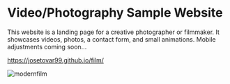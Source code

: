 # Video/Photography Sample Website

This website is a landing page for a creative photographer or filmmaker. It showcases videos, photos, a contact form, and small animations. Mobile adjustments coming soon...

https://josetovar99.github.io/film/

![modernfilm](https://user-images.githubusercontent.com/62781023/132288934-69153a2d-1cd4-45fd-8bda-ffc0297a4ef3.JPG)

